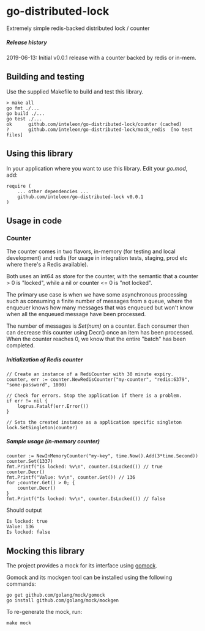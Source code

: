 # go-distributed-lock
Extremely simple redis-backed distributed lock / counter

##### Release history
2019-06-13: Initial v0.0.1 release with a counter backed by redis or in-mem.

## Building and testing

Use the supplied Makefile to build and test this library.

    > make all
    go fmt ./...
    go build ./...
    go test ./...
    ok  	github.com/inteleon/go-distributed-lock/counter	(cached)
    ?   	github.com/inteleon/go-distributed-lock/mock_redis	[no test files]

## Using this library

In your application where you want to use this library. Edit your _go.mod_, add:

    require (
        ... other dependencies ...
        github.com/inteleon/go-distributed-lock v0.0.1
    )

## Usage in code

### Counter
The counter comes in two flavors, in-memory (for testing and local development) and redis (for usage in integration tests, staging, prod etc where there's a Redis available).

Both uses an int64 as store for the counter, with the semantic that a counter > 0 is "locked", while a nil or counter <= 0 is "not locked".

The primary use case is when we have some asynchronous processing such as consuming a finite number of messages from a queue, where the enqueuer knows how many messages that was enqueued but won't know when all the enqueued message have been processed. 

The number of messages is _Set(num)_ on a counter. Each consumer then can decrease this counter using Decr() once an item has been processed. When the counter reaches 0, we know that the entire "batch" has been completed.

##### Initialization of Redis counter

    // Create an instance of a RediCounter with 30 minute expiry.
    counter, err := counter.NewRedisCounter("my-counter", "redis:6379", "some-password", 1800)
   
    // Check for errors. Stop the application if there is a problem.
    if err != nil {
        logrus.Fatalf(err.Error())
    }
    
    // Sets the created instance as a application specific singleton
    lock.SetSingleton(counter)
    
##### Sample usage (in-memory counter)

    counter := NewInMemoryCounter("my-key", time.Now().Add(3*time.Second))
    counter.Set(1337)
    fmt.Printf("Is locked: %v\n", counter.IsLocked()) // true
    counter.Decr()
    fmt.Printf("Value: %v\n", counter.Get()) // 136
    for ;counter.Get() > 0; {
        counter.Decr()
    }
    fmt.Printf("Is locked: %v\n", counter.IsLocked()) // false
    
Should output

    Is locked: true
    Value: 136
    Is locked: false
    
    
## Mocking this library
The project provides a mock for its interface using [gomock](https://github.com/gomock).

Gomock and its mockgen tool can be installed using the following commands:

    go get github.com/golang/mock/gomock
    go install github.com/golang/mock/mockgen

To re-generate the mock, run:

    make mock